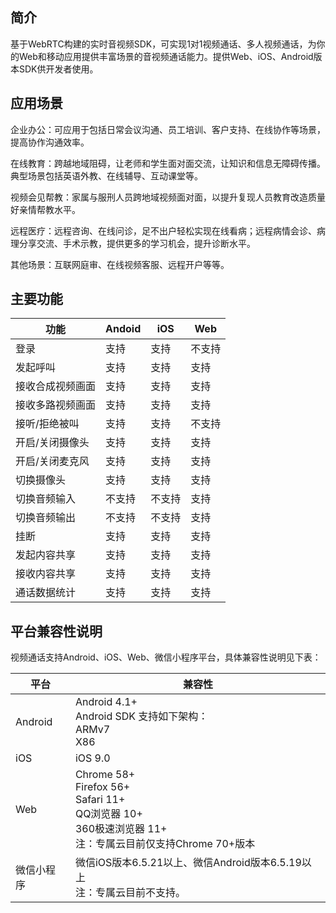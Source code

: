## 简介

基于WebRTC构建的实时音视频SDK，可实现1对1视频通话、多人视频通话，为你的Web和移动应用提供丰富场景的音视频通话能力。提供Web、iOS、Android版本SDK供开发者使用。

## 应用场景

企业办公：可应用于包括日常会议沟通、员工培训、客户支持、在线协作等场景，提高协作沟通效率。

在线教育：跨越地域阻碍，让老师和学生面对面交流，让知识和信息无障碍传播。典型场景包括英语外教、在线辅导、互动课堂等。

视频会见帮教：家属与服刑人员跨地域视频面对面，以提升复现人员教育改造质量好亲情帮教水平。

远程医疗：远程咨询、在线问诊，足不出户轻松实现在线看病；远程病情会诊、病理分享交流、手术示教，提供更多的学习机会，提升诊断水平。

其他场景：互联网庭审、在线视频客服、远程开户等等。

## 主要功能

| 功能             | Andoid | iOS    | Web    |
| ---------------- | ------ | ------ | ------ |
| 登录             | 支持   | 支持   | 不支持 |
| 发起呼叫         | 支持   | 支持   | 支持   |
| 接收合成视频画面 | 支持   | 支持   | 支持   |
| 接收多路视频画面 | 支持   | 支持   | 支持   |
| 接听/拒绝被叫    | 支持   | 支持   | 不支持 |
| 开启/关闭摄像头  | 支持   | 支持   | 支持   |
| 开启/关闭麦克风  | 支持   | 支持   | 支持   |
| 切换摄像头       | 支持   | 支持   | 支持   |
| 切换音频输入     | 不支持 | 不支持 | 支持   |
| 切换音频输出     | 不支持 | 不支持 | 支持   |
| 挂断             | 支持   | 支持   | 支持   |
| 发起内容共享     | 支持   | 支持   | 支持   |
| 接收内容共享     | 支持   | 支持   | 支持   |
| 通话数据统计     | 支持   | 支持   | 支持   |

## 平台兼容性说明

视频通话支持Android、iOS、Web、微信小程序平台，具体兼容性说明见下表：

| 平台       | 兼容性                                                       |
| ---------- | ------------------------------------------------------------ |
| Android    | Android 4.1+<br />Android SDK 支持如下架构：<br/>ARMv7<br/>X86 |
| iOS        | iOS 9.0                                                      |
| Web        | Chrome 58+<br />Firefox 56+<br />Safari 11+<br />QQ浏览器 10+<br />360极速浏览器 11+<br />注：专属云目前仅支持Chrome 70+版本 |
| 微信小程序 | 微信iOS版本6.5.21以上、微信Android版本6.5.19以上<br />注：专属云目前不支持。 |

